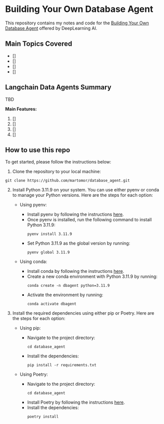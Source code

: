 # Building Your Own Database Agent


This repository contains my notes and code for the [Building Your Own Database Agent](https://www.deeplearning.ai/short-courses/building-your-own-database-agent/) offered by DeepLearning AI.

## Main Topics Covered
- []
- []
- []
- []


## Langchain Data Agents Summary

TBD

**Main Features:**

1. []
2. []
3. []
5. []



## How to use this repo

To get started, please follow the instructions below:

1. Clone the repository to your local machine:
```
git clone https://github.com/martomor/database_agent.git
```

2. Install Python 3.11.9 on your system. You can use either pyenv or conda to manage your Python versions. Here are the steps for each option:

    - Using pyenv:
      - Install pyenv by following the instructions [here](https://github.com/pyenv/pyenv#installation).
      - Once pyenv is installed, run the following command to install Python 3.11.9:
         ```
         pyenv install 3.11.9
         ```
      - Set Python 3.11.9 as the global version by running:
         ```
         pyenv global 3.11.9
         ```

    - Using conda:
      - Install conda by following the instructions [here](https://docs.conda.io/projects/conda/en/latest/user-guide/install/index.html).
      - Create a new conda environment with Python 3.11.9 by running:
         ```
         conda create -n dbagent python=3.11.9
         ```
      - Activate the environment by running:
         ```
         conda activate dbagent
         ```

3. Install the required dependencies using either pip or Poetry. Here are the steps for each option:

    - Using pip:
      - Navigate to the project directory:
         ```
         cd database_agent
         ```
      - Install the dependencies:
         ```
         pip install -r requirements.txt
         ```

    - Using Poetry:
      - Navigate to the project directory:
         ```
         cd database_agent
         ```
      - Install Poetry by following the instructions [here](https://python-poetry.org/docs/#installation).
      - Install the dependencies:
         ```
         poetry install
         ```

